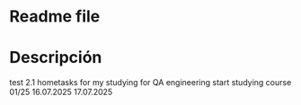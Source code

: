 # Readme file

# Descripción 

test 2.1
hometasks for my studying for QA engineering 
start studying course 01/25
16.07.2025
17.07.2025